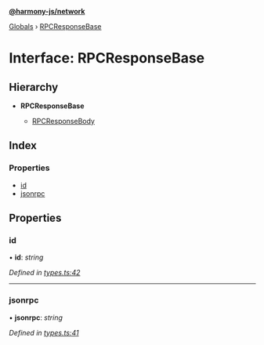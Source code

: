 **[@harmony-js/network](../README.md)**

[Globals](../README.md) › [RPCResponseBase](rpcresponsebase.md)

# Interface: RPCResponseBase

## Hierarchy

* **RPCResponseBase**

  * [RPCResponseBody](rpcresponsebody.md)

## Index

### Properties

* [id](rpcresponsebase.md#id)
* [jsonrpc](rpcresponsebase.md#jsonrpc)

## Properties

###  id

• **id**: *string*

*Defined in [types.ts:42](https://github.com/FireStack-Lab/Harmony-sdk-core/blob/517232c/packages/harmony-network/src/types.ts#L42)*

___

###  jsonrpc

• **jsonrpc**: *string*

*Defined in [types.ts:41](https://github.com/FireStack-Lab/Harmony-sdk-core/blob/517232c/packages/harmony-network/src/types.ts#L41)*